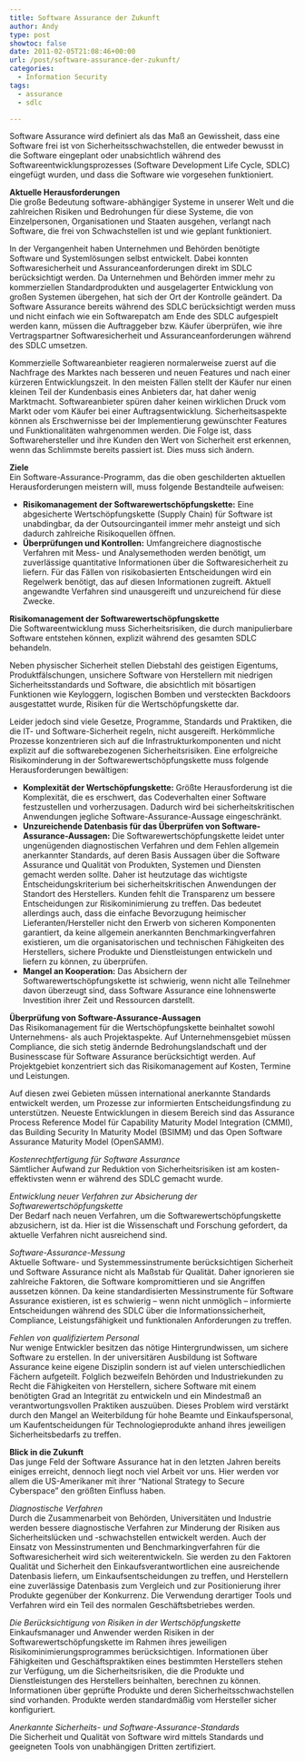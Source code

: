```yaml
---
title: Software Assurance der Zukunft
author: Andy
type: post
showtoc: false
date: 2011-02-05T21:08:46+00:00
url: /post/software-assurance-der-zukunft/
categories:
  - Information Security
tags:
  - assurance
  - sdlc

---
```

Software Assurance wird definiert als das Ma&szlig; an Gewissheit, dass eine Software frei ist von Sicherheitsschwachstellen, die entweder bewusst in die Software eingeplant oder unabsichtlich w&auml;hrend des Softwareentwicklungsprozesses (Software Development Life Cycle, SDLC) eingef&uuml;gt wurden, und dass die Software wie vorgesehen funktioniert.

**Aktuelle Herausforderungen**  
Die gro&szlig;e Bedeutung software-abh&auml;ngiger Systeme in unserer Welt und die zahlreichen Risiken und Bedrohungen f&uuml;r diese Systeme, die von Einzelpersonen, Organisationen und Staaten ausgehen, verlangt nach Software, die frei von Schwachstellen ist und wie geplant funktioniert.

In der Vergangenheit haben Unternehmen und Beh&ouml;rden ben&ouml;tigte Software und Systeml&ouml;sungen selbst entwickelt. Dabei konnten Softwaresicherheit und Assuranceanforderungen direkt im SDLC ber&uuml;cksichtigt werden. Da Unternehmen und Beh&ouml;rden immer mehr zu kommerziellen Standardprodukten und ausgelagerter Entwicklung von gro&szlig;en Systemen &uuml;bergehen, hat sich der Ort der Kontrolle ge&auml;ndert. Da Software Assurance bereits w&auml;hrend des SDLC ber&uuml;cksichtigt werden muss und nicht einfach wie ein Softwarepatch am Ende des SDLC aufgespielt werden kann, m&uuml;ssen die Auftraggeber bzw. K&auml;ufer &uuml;berpr&uuml;fen, wie ihre Vertragspartner Softwaresicherheit und Assuranceanforderungen w&auml;hrend des SDLC umsetzen.

Kommerzielle Softwareanbieter reagieren normalerweise zuerst auf die Nachfrage des Marktes nach besseren und neuen Features und nach einer k&uuml;rzeren Entwicklungszeit. In den meisten F&auml;llen stellt der K&auml;ufer nur einen kleinen Teil der Kundenbasis eines Anbieters dar, hat daher wenig Marktmacht. Softwareanbieter sp&uuml;ren daher keinen wirklichen Druck vom Markt oder vom K&auml;ufer bei einer Auftragsentwicklung. Sicherheitsaspekte k&ouml;nnen als Erschwernisse bei der Implementierung gew&uuml;nschter Features und Funktionalit&auml;ten wahrgenommen werden. Die Folge ist, dass Softwarehersteller und ihre Kunden den Wert von Sicherheit erst erkennen, wenn das Schlimmste bereits passiert ist. Dies muss sich &auml;ndern.

**Ziele**  
Ein Software-Assurance-Programm, das die oben geschilderten aktuellen Herausforderungen meistern will, muss folgende Bestandteile aufweisen:

  * **Risikomanagement der Softwarewertsch&ouml;pfungskette:** Eine abgesicherte Wertsch&ouml;pfungskette (Supply Chain) f&uuml;r Software ist unabdingbar, da der Outsourcinganteil immer mehr ansteigt und sich dadurch zahlreiche Risikoquellen &ouml;ffnen.
  * **&Uuml;berpr&uuml;fungen und Kontrollen:** Umfangreichere diagnostische Verfahren mit Mess- und Analysemethoden werden ben&ouml;tigt, um zuverl&auml;ssige quantitative Informationen &uuml;ber die Softwaresicherheit zu liefern. F&uuml;r das F&auml;llen von risikobasierten Entscheidungen wird ein Regelwerk ben&ouml;tigt, das auf diesen Informationen zugreift. Aktuell angewandte Verfahren sind unausgereift und unzureichend f&uuml;r diese Zwecke. 

**Risikomanagement der Softwarewertsch&ouml;pfungskette**  
Die Softwareentwicklung muss Sicherheitsrisiken, die durch manipulierbare Software entstehen k&ouml;nnen, explizit w&auml;hrend des gesamten SDLC behandeln.

Neben physischer Sicherheit stellen Diebstahl des geistigen Eigentums, Produktf&auml;lschungen, unsichere Software von Herstellern mit niedrigen Sicherheitsstandards und Software, die absichtlich mit b&ouml;sartigen Funktionen wie Keyloggern, logischen Bomben und versteckten Backdoors ausgestattet wurde, Risiken f&uuml;r die Wertsch&ouml;pfungskette dar.

Leider jedoch sind viele Gesetze, Programme, Standards und Praktiken, die die IT- und Software-Sicherheit regeln, nicht ausgereift. Herk&ouml;mmliche Prozesse konzentrieren sich auf die Infrastrukturkomponenten und nicht explizit auf die softwarebezogenen Sicherheitsrisiken. Eine erfolgreiche Risikominderung in der Softwarewertsch&ouml;pfungskette muss folgende Herausforderungen bew&auml;ltigen:

  * **Komplexit&auml;t der Wertsch&ouml;pfungskette:** Gr&ouml;&szlig;te Herausforderung ist die Komplexit&auml;t, die es erschwert, das Codeverhalten einer Software festzustellen und vorherzusagen. Dadurch wird bei sicherheitskritischen Anwendungen jegliche Software-Assurance-Aussage eingeschr&auml;nkt.
  * **Unzureichende Datenbasis f&uuml;r das &Uuml;berpr&uuml;fen von Software-Assurance-Aussagen:** Die Softwarewertsch&ouml;pfungskette leidet unter ungen&uuml;genden diagnostischen Verfahren und dem Fehlen allgemein anerkannter Standards, auf deren Basis Aussagen &uuml;ber die Software Assurance und Qualit&auml;t von Produkten, Systemen und Diensten gemacht werden sollte. Daher ist heutzutage das wichtigste Entscheidungskriterium bei sicherheitskritischen Anwendungen der Standort des Herstellers. Kunden fehlt die Transparenz um bessere Entscheidungen zur Risikominimierung zu treffen. Das bedeutet allerdings auch, dass die einfache Bevorzugung heimischer Lieferanten/Hersteller nicht den Erwerb von sicheren Komponenten garantiert, da keine allgemein anerkannten Benchmarkingverfahren existieren, um die organisatorischen und technischen F&auml;higkeiten des Herstellers, sichere Produkte und Dienstleistungen entwickeln und liefern zu k&ouml;nnen, zu &uuml;berpr&uuml;fen.
  * **Mangel an Kooperation:** Das Absichern der Softwarewertsch&ouml;pfungskette ist schwierig, wenn nicht alle Teilnehmer davon &uuml;berzeugt sind, dass Software Assurance eine lohnenswerte Investition ihrer Zeit und Ressourcen darstellt.

**&Uuml;berpr&uuml;fung von Software-Assurance-Aussagen**  
Das Risikomanagement f&uuml;r die Wertsch&ouml;pfungskette beinhaltet sowohl Unternehmens- als auch Projektaspekte. Auf Unternehmensgebiet m&uuml;ssen Compliance, die sich stetig &auml;ndernde Bedrohungslandschaft und der Businesscase f&uuml;r Software Assurance ber&uuml;cksichtigt werden. Auf Projektgebiet konzentriert sich das Risikomanagement auf Kosten, Termine und Leistungen.

Auf diesen zwei Gebieten m&uuml;ssen international anerkannte Standards entwickelt werden, um Prozesse zur informierten Entscheidungsfindung zu unterst&uuml;tzen. Neueste Entwicklungen in diesem Bereich sind das Assurance Process Reference Model f&uuml;r Capability Maturity Model Integration (CMMI), das Building Security In Maturity Model (BSIMM) und das Open Software Assurance Maturity Model (OpenSAMM).

_Kostenrechtfertigung f&uuml;r Software Assurance_  
S&auml;mtlicher Aufwand zur Reduktion von Sicherheitsrisiken ist am kosten-effektivsten wenn er w&auml;hrend des SDLC gemacht wurde.

_Entwicklung neuer Verfahren zur Absicherung der Softwarewertsch&ouml;pfungskette_  
Der Bedarf nach neuen Verfahren, um die Softwarewertsch&ouml;pfungskette abzusichern, ist da. Hier ist die Wissenschaft und Forschung gefordert, da aktuelle Verfahren nicht ausreichend sind.

_Software-Assurance-Messung_  
Aktuelle Software- und Systemmessinstrumente ber&uuml;cksichtigen Sicherheit und Software Assurance nicht als Ma&szlig;stab f&uuml;r Qualit&auml;t. Daher ignorieren sie zahlreiche Faktoren, die Software kompromittieren und sie Angriffen aussetzen k&ouml;nnen. Da keine standardisierten Messinstrumente f&uuml;r Software Assurance existieren, ist es schwierig &ndash; wenn nicht unm&ouml;glich &ndash; informierte Entscheidungen w&auml;hrend des SDLC &uuml;ber die Informationssicherheit, Compliance, Leistungsf&auml;higkeit und funktionalen Anforderungen zu treffen.

_Fehlen von qualifiziertem Personal_  
Nur wenige Entwickler besitzen das n&ouml;tige Hintergrundwissen, um sichere Software zu erstellen. In der universit&auml;ren Ausbildung ist Software Assurance keine eigene Disziplin sondern ist auf vielen unterschiedlichen F&auml;chern aufgeteilt. Folglich bezweifeln Beh&ouml;rden und Industriekunden zu Recht die F&auml;higkeiten von Herstellern, sichere Software mit einem ben&ouml;tigten Grad an Integrit&auml;t zu entwickeln und ein Mindestma&szlig; an verantwortungsvollen Praktiken auszu&uuml;ben. Dieses Problem wird verst&auml;rkt durch den Mangel an Weiterbildung f&uuml;r hohe Beamte und Einkaufspersonal, um Kaufentscheidungen f&uuml;r Technologieprodukte anhand ihres jeweiligen Sicherheitsbedarfs zu treffen.

**Blick in die Zukunft**  
Das junge Feld der Software Assurance hat in den letzten Jahren bereits einiges erreicht, dennoch liegt noch viel Arbeit vor uns. Hier werden vor allem die US-Amerikaner mit ihrer &ldquo;National Strategy to Secure Cyberspace&rdquo; den gr&ouml;&szlig;ten Einfluss haben.

_Diagnostische Verfahren_  
Durch die Zusammenarbeit von Beh&ouml;rden, Universit&auml;ten und Industrie werden bessere diagnostische Verfahren zur Minderung der Risiken aus Sicherheitsl&uuml;cken und -schwachstellen entwickelt werden. Auch der Einsatz von Messinstrumenten und Benchmarkingverfahren f&uuml;r die Softwaresicherheit wird sich weiterentwickeln. Sie werden zu den Faktoren Qualit&auml;t und Sicherheit den Einkaufsverantwortlichen eine ausreichende Datenbasis liefern, um Einkaufsentscheidungen zu treffen, und Herstellern eine zuverl&auml;ssige Datenbasis zum Vergleich und zur Positionierung ihrer Produkte gegen&uuml;ber der Konkurrenz. Die Verwendung derartiger Tools und Verfahren wird ein Teil des normalen Gesch&auml;ftsbetriebes werden. 

_Die Ber&uuml;cksichtigung von Risiken in der Wertsch&ouml;pfungskette_  
Einkaufsmanager und Anwender werden Risiken in der Softwarewertsch&ouml;pfungskette im Rahmen ihres jeweiligen Risikominimierungsprogrammes ber&uuml;cksichtigen. Informationen &uuml;ber F&auml;higkeiten und Gesch&auml;ftspraktiken eines bestimmten Herstellers stehen zur Verf&uuml;gung, um die Sicherheitsrisiken, die die Produkte und Dienstleistungen des Herstellers beinhalten, berechnen zu k&ouml;nnen. Informationen &uuml;ber gepr&uuml;fte Produkte und deren Sicherheitsschwachstellen sind vorhanden. Produkte werden standardm&auml;&szlig;ig vom Hersteller sicher konfiguriert.

_Anerkannte Sicherheits- und Software-Assurance-Standards_  
Die Sicherheit und Qualit&auml;t von Software wird mittels Standards und geeigneten Tools von unabh&auml;ngigen Dritten zertifiziert.